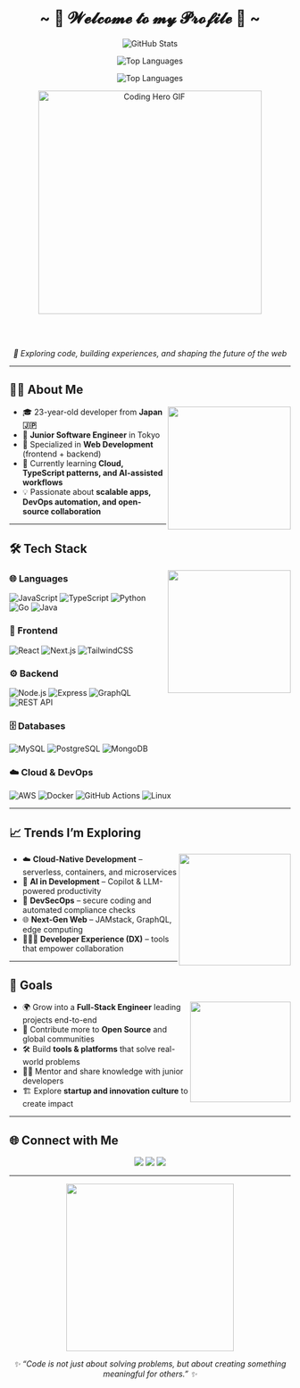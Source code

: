 <h1 align="center">~ 💖 𝓦𝓮𝓵𝓬𝓸𝓶𝓮 𝓽𝓸 𝓶𝔂 𝓟𝓻𝓸𝓯𝓲𝓵𝓮 💖 ~</h1>

<div align="center">
  <p align="center">
  <img src="https://github-readme-stats.vercel.app/api?username=YourUsername&show_icons=true&theme=tokyonight&hide_border=true&count_private=true" alt="GitHub Stats" />
</p>
  <p align="center">
  <img src="https://github-readme-stats.vercel.app/api/top-langs/?username=YourUsername&layout=compact&theme=tokyonight&hide_border=true" alt="Top Languages" />
</p>
  <p align="center">
  <img src="https://github-readme-stats.vercel.app/api/top-langs/?username=YourUsername&layout=compact&theme=tokyonight&hide_border=true" alt="Top Languages" />
</p>
  <p align="center">
  <img src="https://media.giphy.com/media/v1.Y2lkPTc5MGI3NjExYWh6dHB5ZmQ1YXV3d3hlODI3OTUzZHFla3c3aHRmcGVqZ2l0d2lnNiZlcD12MV9naWZzX3NlYXJjaCZjdD1n/qgQUggAC3Pfv687qPC/giphy.gif" width="400" alt="Coding Hero GIF"/>
</p>

  <br><br>
  <p><i>🚀 Exploring code, building experiences, and shaping the future of the web</i></p>
</div>

---

## 👨‍💻 About Me  

<img src="https://media.giphy.com/media/qgQUggAC3Pfv687qPC/giphy.gif" align="right" width="220"/>

- 🎓 23-year-old developer from **Japan 🇯🇵**  
- 💼 **Junior Software Engineer** in Tokyo  
- 🎯 Specialized in **Web Development** (frontend + backend)  
- 🌱 Currently learning **Cloud, TypeScript patterns, and AI-assisted workflows**  
- 💡 Passionate about **scalable apps, DevOps automation, and open-source collaboration**  
---

## 🛠 Tech Stack  

<img src="https://media.giphy.com/media/SvFocn0wNMx0iv2rYz/giphy.gif" align="right" width="220"/>

### 🌐 Languages  
![JavaScript](https://img.shields.io/badge/-JavaScript-F7DF1E?logo=javascript&logoColor=000&style=for-the-badge)
![TypeScript](https://img.shields.io/badge/-TypeScript-3178C6?logo=typescript&logoColor=fff&style=for-the-badge)
![Python](https://img.shields.io/badge/-Python-3776AB?logo=python&logoColor=fff&style=for-the-badge)
![Go](https://img.shields.io/badge/-Go-00ADD8?logo=go&logoColor=fff&style=for-the-badge)
![Java](https://img.shields.io/badge/-Java-007396?logo=openjdk&logoColor=fff&style=for-the-badge)

### 🎨 Frontend  
![React](https://img.shields.io/badge/-React-61DAFB?logo=react&logoColor=000&style=for-the-badge)
![Next.js](https://img.shields.io/badge/-Next.js-000?logo=nextdotjs&logoColor=fff&style=for-the-badge)
![TailwindCSS](https://img.shields.io/badge/-TailwindCSS-38B2AC?logo=tailwindcss&logoColor=fff&style=for-the-badge)

### ⚙️ Backend  
![Node.js](https://img.shields.io/badge/-Node.js-339933?logo=nodedotjs&logoColor=fff&style=for-the-badge)
![Express](https://img.shields.io/badge/-Express-000?logo=express&logoColor=fff&style=for-the-badge)
![GraphQL](https://img.shields.io/badge/-GraphQL-E10098?logo=graphql&logoColor=fff&style=for-the-badge)
![REST API](https://img.shields.io/badge/-REST%20API-02569B?style=for-the-badge)

### 🗄 Databases  
![MySQL](https://img.shields.io/badge/-MySQL-4479A1?logo=mysql&logoColor=fff&style=for-the-badge)
![PostgreSQL](https://img.shields.io/badge/-PostgreSQL-4169E1?logo=postgresql&logoColor=fff&style=for-the-badge)
![MongoDB](https://img.shields.io/badge/-MongoDB-47A248?logo=mongodb&logoColor=fff&style=for-the-badge)

### ☁️ Cloud & DevOps  
![AWS](https://img.shields.io/badge/-AWS-FF9900?logo=amazonaws&logoColor=fff&style=for-the-badge)
![Docker](https://img.shields.io/badge/-Docker-2496ED?logo=docker&logoColor=fff&style=for-the-badge)
![GitHub Actions](https://img.shields.io/badge/-GitHub%20Actions-2088FF?logo=githubactions&logoColor=fff&style=for-the-badge)
![Linux](https://img.shields.io/badge/-Linux-FCC624?logo=linux&logoColor=000&style=for-the-badge)

---

## 📈 Trends I’m Exploring  

<img src="https://media.giphy.com/media/Ll22OhMLAlVDb8UQWe/giphy.gif" align="right" width="200"/>

- ☁️ **Cloud-Native Development** – serverless, containers, and microservices  
- 🤖 **AI in Development** – Copilot & LLM-powered productivity  
- 🔐 **DevSecOps** – secure coding and automated compliance checks  
- 🌐 **Next-Gen Web** – JAMstack, GraphQL, edge computing  
- 🧑‍🤝‍🧑 **Developer Experience (DX)** – tools that empower collaboration  

---

## 🎯 Goals  

<img src="https://media.giphy.com/media/3ohzdYJK1wAdPWVk88/giphy.gif" align="right" width="180"/>

- 🌍 Grow into a **Full-Stack Engineer** leading projects end-to-end  
- 🤝 Contribute more to **Open Source** and global communities  
- 🛠 Build **tools & platforms** that solve real-world problems  
- 🧑‍🏫 Mentor and share knowledge with junior developers  
- 🏗 Explore **startup and innovation culture** to create impact  

---

## 🌐 Connect with Me  

<p align="center">
  <a href="https://github.com/YourUsername"><img src="https://img.shields.io/badge/GitHub-%2312100E.svg?&style=for-the-badge&logo=github&logoColor=white"/></a>
  <a href="https://www.linkedin.com/in/YourLinkedIn"><img src="https://img.shields.io/badge/LinkedIn-%230A66C2.svg?&style=for-the-badge&logo=linkedin&logoColor=white"/></a>
  <a href="https://twitter.com/YourHandle"><img src="https://img.shields.io/badge/Twitter-%231DA1F2.svg?&style=for-the-badge&logo=twitter&logoColor=white"/></a>
</p>

---

<div align="center">
  <img src="https://media.giphy.com/media/26tn33aiTi1jkl6H6/giphy.gif" width="300"/>
  <p><i>✨ “Code is not just about solving problems, but about creating something meaningful for others.” ✨</i></p>
</div>
